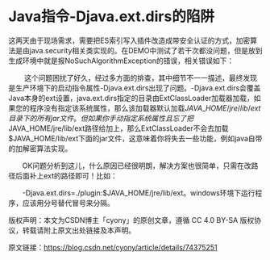 # Java指令-Djava.ext.dirs的陷阱

这两天由于现场需求，需要把ES索引写入插件改造成带安全认证的方式，加密算法是由java.security相关类实现的。在DEMO中测试了若干次都没问题，但是放到生成环境中就是报NoSuchAlgorithmException的错误，相关错误如下：

        这个问题困扰了好久，经过多方面的排查，其中细节不一一描述，最终发现是生产环境下的启动指令属性-Djava.ext.dirs出现了问题。-Djava.ext.dirs会覆盖Java本身的ext设置，java.ext.dirs指定的目录由ExtClassLoader加载器加载，如果您的程序没有指定该系统属性，那么该加载器默认加载$JAVA\_HOME/jre/lib/ext目录下的所有jar文件。但如果你手动指定系统属性且忘了把$JAVA\_HOME/jre/lib/ext路径给加上，那么ExtClassLoader不会去加载$JAVA\_HOME/lib/ext下面的jar文件，这意味着你将失去一些功能，例如java自带的加解密算法实现。

       OK问题分析到这儿，什么原因已经很明朗，解决方案也很简单，只需在改路径后面补上ext的路径即可！比如：

       -Djava.ext.dirs=./plugin:$JAVA\_HOME/jre/lib/ext。windows环境下运行程序，应该用分号替代冒号来分隔。

版权声明：本文为CSDN博主「cyony」的原创文章，遵循 CC 4.0 BY-SA 版权协议，转载请附上原文出处链接及本声明。

原文链接：https://blog.csdn.net/cyony/article/details/74375251

